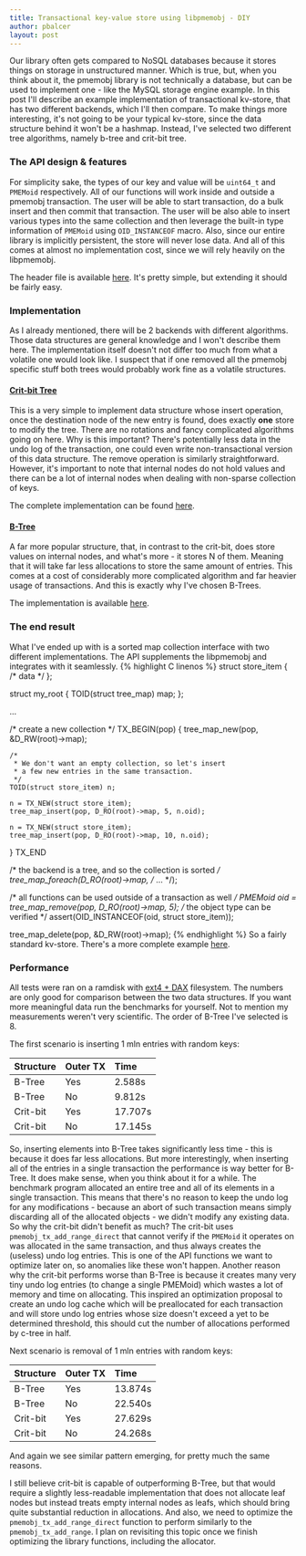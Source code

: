 ```yaml
---
title: Transactional key-value store using libpmemobj - DIY
author: pbalcer
layout: post
---
```


Our library often gets compared to NoSQL databases because it stores things on
storage in unstructured manner. Which is true, but, when you think about it,
the pmemobj library is not technically a database, but can be used to implement
one - like the MySQL storage engine example. In this post I'll describe an
example implementation of transactional kv-store, that has two different
backends, which I'll then compare. To make things more interesting, it's not
going to be your typical kv-store, since the data structure behind it won't
be a hashmap. Instead, I've selected two different tree algorithms, namely
b-tree and crit-bit tree.

### The API design & features

For simplicity sake, the types of our key and value will be `uint64_t` and
`PMEMoid` respectively. All of our functions will work inside and outside a
pmemobj transaction. The user will be able to start transaction, do a bulk
insert and then commit that transaction. The user will be also able to insert
various types into the same collection and then leverage the built-in type
information of `PMEMoid` using `OID_INSTANCEOF` macro. Also, since our entire
library is implicitly persistent, the store will never lose data. And all of
this comes at almost no implementation cost, since we will rely heavily on the
libpmemobj.

The header file is available
[here](https://github.com/pmem/nvml/blob/master/src/examples/libpmemobj/map/map.h).
It's pretty simple, but extending it should be fairly easy.

### Implementation

As I already mentioned, there will be 2 backends with different algorithms.
Those data structures are general knowledge and I won't describe them here. The
implementation itself doesn't not differ too much from what a volatile one would
look like. I suspect that if one removed all the pmemobj specific stuff both
trees would probably work fine as a volatile structures.

#### [Crit-bit Tree](http://cr.yp.to/critbit.html)

This is a very simple to implement data structure whose insert operation, once
the destination node of the new entry is found, does exactly **one** store to
modify the tree. There are no rotations and fancy complicated algorithms going
on here. Why is this important? There's potentially less data in the undo log of
the transaction, one could even write non-transactional version of this data
structure. The remove operation is similarly straightforward. However, it's
important to note that internal nodes do not hold values and there can be a lot
of internal nodes when dealing with non-sparse collection of keys.

The complete implementation can be found
[here](https://github.com/pmem/nvml/tree/master/src/examples/libpmemobj/tree_map/ctree_map.c).

#### [B-Tree](https://en.wikipedia.org/wiki/B-tree)

A far more popular structure, that, in contrast to the crit-bit, does store
values on internal nodes, and what's more - it stores N of them. Meaning that
it will take far less allocations to store the same amount of entries. This
comes at a cost of considerably more complicated algorithm and far heavier
usage of transactions. And this is exactly why I've chosen B-Trees.

The implementation is available
[here](https://github.com/pmem/nvml/tree/master/src/examples/libpmemobj/tree_map/btree_map.c).

### The end result

What I've ended up with is a sorted map collection interface with two different
implementations. The API supplements the libpmemobj and integrates with it
seamlessly.
{% highlight C linenos %}
struct store_item {
	/* data */
};

struct my_root {
	TOID(struct tree_map) map;
};

...

/* create a new collection */
TX_BEGIN(pop) {
	tree_map_new(pop, &D_RW(root)->map);

	/*
	 * We don't want an empty collection, so let's insert
	 * a few new entries in the same transaction.
	 */
	TOID(struct store_item) n;

	n = TX_NEW(struct store_item);
	tree_map_insert(pop, D_RO(root)->map, 5, n.oid);

	n = TX_NEW(struct store_item);
	tree_map_insert(pop, D_RO(root)->map, 10, n.oid);
} TX_END

/* the backend is a tree, and so the collection is sorted */
tree_map_foreach(D_RO(root)->map, /* ... */);

/* all functions can be used outside of a transaction as well */
PMEMoid oid = tree_map_remove(pop, D_RO(root)->map, 5);
 /* the object type can be verified */
assert(OID_INSTANCEOF(oid, struct store_item));

tree_map_delete(pop, &D_RW(root)->map);
{% endhighlight %}
So a fairly standard kv-store. There's a more complete example
[here](https://github.com/pmem/nvml/blob/master/src/examples/libpmemobj/map/data_store.c).

### Performance

All tests were ran on a ramdisk with [ext4 + DAX](https://github.com/01org/prd)
filesystem. The numbers are only good for comparison between the two data
structures. If you want more meaningful data run the benchmarks for yourself.
Not to mention my measurements weren't very scientific. The order of B-Tree I've
selected is 8.

The first scenario is inserting 1 mln entries with random keys:

| Structure | Outer TX | Time |
| :-------  | :---- | :------ |
| B-Tree    | Yes | 2.588s |
| B-Tree    | No | 9.812s |
| Crit-bit  | Yes | 17.707s |
| Crit-bit  | No  | 17.145s |

So, inserting elements into B-Tree takes significantly less time - this is
because it does far less allocations. But more interestingly, when inserting
all of the entries in a single transaction the performance is way better
for B-Tree. It does make sense, when you think about it for a while. The
benchmark program allocated an entire tree and all of its elements in a single
transaction. This means that there's no reason to keep the undo log for any
modifications - because an abort of such transaction means simply discarding
all of the allocated objects - we didn't modify any existing data. So why the
crit-bit didn't benefit as much? The crit-bit uses `pmemobj_tx_add_range_direct`
that cannot verify if the `PMEMoid` it operates on was allocated in the same
transaction, and thus always creates the (useless) undo log entries. This is one
of the API functions we want to optimize later on, so anomalies like these won't
happen. Another reason why the crit-bit performs worse than B-Tree is because
it creates many very tiny undo log entries (to change a single PMEMoid) which
wastes a lot of memory and time on allocating. This inspired an optimization
proposal to create an undo log cache which will be preallocated for each
transaction and will store undo log entries whose size doesn't exceed a yet to
be determined threshold, this should cut the number of allocations performed by
c-tree in half.

Next scenario is removal of 1 mln entries with random keys:

| Structure | Outer TX | Time |
| :-------  | :---- | :------ |
| B-Tree    | Yes | 13.874s |
| B-Tree    | No | 22.540s |
| Crit-bit  | Yes | 27.629s |
| Crit-bit  | No  | 24.268s |

And again we see similar pattern emerging, for pretty much the same reasons.

I still believe crit-bit is capable of outperforming B-Tree, but that would
require a slightly less-readable implementation that does not allocate leaf
nodes but instead treats empty internal nodes as leafs, which should bring
quite substantial reduction in allocations. And also, we need to optimize the
`pmemobj_tx_add_range_direct` function to perform similarly to the
`pmemobj_tx_add_range`. I plan on revisiting this topic once we finish
optimizing the library functions, including the allocator.
